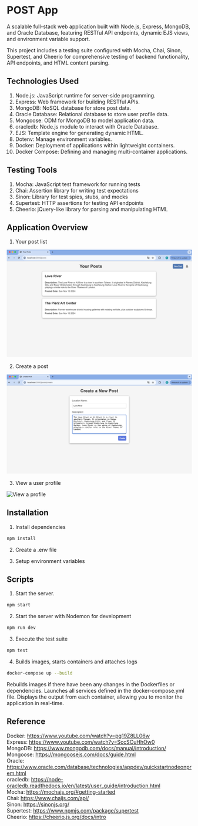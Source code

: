 # POST App

A scalable full-stack web application built with Node.js, Express, MongoDB, and Oracle Database, featuring RESTful API endpoints, dynamic EJS views, and environment variable support. 

This project includes a testing suite configured with Mocha, Chai, Sinon, Supertest, and Cheerio for comprehensive testing of backend functionality, API endpoints, and HTML content parsing.

## Technologies Used

1. Node.js: JavaScript runtime for server-side programming.
2. Express: Web framework for building RESTful APIs.
3. MongoDB: NoSQL database for store post data.
4. Oracle Database: Relational database to store user profile data.
5. Mongoose: ODM for MongoDB to model application data.
6. oracledb: Node.js module to interact with Oracle Database.
7. EJS: Template engine for generating dynamic HTML.
8. Dotenv: Manage environment variables.
9. Docker: Deployment of applications within lightweight containers.
10. Docker Compose: Defining and managing multi-container applications.

## Testing Tools

1. Mocha: JavaScript test framework for running tests  
2. Chai: Assertion library for writing test expectations  
3. Sinon: Library for test spies, stubs, and mocks
4. Supertest: HTTP assertions for testing API endpoints  
5. Cheerio: jQuery-like library for parsing and manipulating HTML  

## Application Overview

1. Your post list

![Your post list](images/your-post-list.png)

2. Create a post

![Create a post](images/create-a-post.png)

3. View a user profile

![View a profile](images/view-a-profile)

## Installation

1. Install dependencies

```bash
npm install
```

2. Create a .env file

3. Setup environment variables

## Scripts

1. Start the server.

```bash
npm start
```

2. Start the server with Nodemon for development

```bash
npm run dev
```

3. Execute the test suite

```bash
npm test
```

4. Builds images, starts containers and attaches logs

```bash
docker-compose up --build
```

Rebuilds images if there have been any changes in the Dockerfiles or dependencies. Launches all services defined in the docker-compose.yml file. Displays the output from each container, allowing you to monitor the application in real-time.

## Reference

Docker: https://www.youtube.com/watch?v=pg19Z8LL06w  
Express: https://www.youtube.com/watch?v=SccSCuHhOw0  
MongoDB: https://www.mongodb.com/docs/manual/introduction/  
Mongoose: https://mongoosejs.com/docs/guide.html   
Oracle: https://www.oracle.com/database/technologies/appdev/quickstartnodeonprem.html  
oracledb: https://node-oracledb.readthedocs.io/en/latest/user_guide/introduction.html  
Mocha: https://mochajs.org/#getting-started   
Chai: https://www.chaijs.com/api/    
Sinon: https://sinonjs.org/  
Supertest: https://www.npmjs.com/package/supertest   
Cheerio: https://cheerio.js.org/docs/intro   